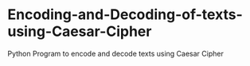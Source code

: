 # Encoding-and-Decoding-of-texts-using-Caesar-Cipher

Python Program to encode and decode texts using Caesar Cipher
